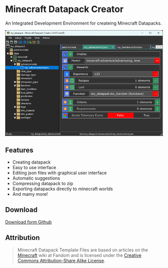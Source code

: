 ﻿# Minecraft Datapack Creator
An Integrated Development Environment for createing Minecraft Datapacks.

![mainInterface](https://raw.githubusercontent.com/aAndrzej-dev/Minecraft-Datapack-Creator/refs/heads/main/screenshots/MainInterface.png)

## Features
- Creating datapack
- Easy to use interface
- Editing json files with graphical user interface
- Automatic suggestions
- Compressing datapack to zip
- Exporting datapacks directly to minecraft worlds
- And mamy more!

## Download 
[Download form Github](https://github.com/aAndrzej-dev/Minecraft-Datapack-Creator/releases)

## Attribution
>Minecraft Datapack Template Files are based on articles on the [Minecraft](https://minecraft.fandom.com/wiki/Data_pack) wiki at Fandom and is licensed under the [Creative Commons Attribution-Share Alike License](https://creativecommons.org/licenses/by-sa/3.0/).
